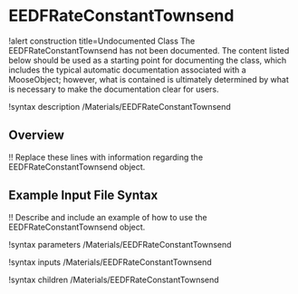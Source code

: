 # EEDFRateConstantTownsend

!alert construction title=Undocumented Class
The EEDFRateConstantTownsend has not been documented. The content listed below should be used as a starting point for
documenting the class, which includes the typical automatic documentation associated with a
MooseObject; however, what is contained is ultimately determined by what is necessary to make the
documentation clear for users.

!syntax description /Materials/EEDFRateConstantTownsend

## Overview

!! Replace these lines with information regarding the EEDFRateConstantTownsend object.

## Example Input File Syntax

!! Describe and include an example of how to use the EEDFRateConstantTownsend object.

!syntax parameters /Materials/EEDFRateConstantTownsend

!syntax inputs /Materials/EEDFRateConstantTownsend

!syntax children /Materials/EEDFRateConstantTownsend
